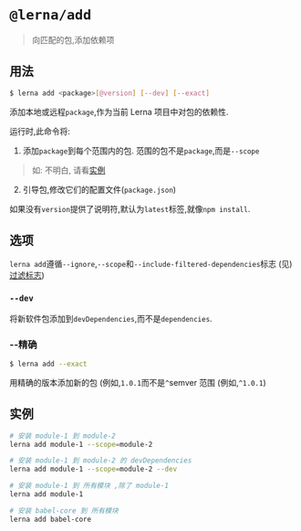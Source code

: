 # `@lerna/add`

> 向匹配的包,添加依赖项

## 用法

```sh
$ lerna add <package>[@version] [--dev] [--exact]
```

添加本地或远程`package`,作为当前 Lerna 项目中对包的依赖性.

运行时,此命令将:

1.  添加`package`到每个范围内的包. 范围的包不是`package`,而是`--scope`

> 如: 不明白, 请看[实例](#实例)

2.  引导包,修改它们的配置文件(`package.json`)

如果没有`version`提供了说明符,默认为`latest`标签,就像`npm install`.

## 选项

`lerna add`遵循`--ignore`,`--scope`和`--include-filtered-dependencies`标志 (见) [过滤标志](https://www.npmjs.com/package/@lerna/filter-options))

### `--dev`

将新软件包添加到`devDependencies`,而不是`dependencies`.

### --精确

```sh
$ lerna add --exact
```

用精确的版本添加新的包 (例如,`1.0.1`而不是`^`semver 范围 (例如,`^1.0.1`)

## 实例

```sh
# 安装 module-1 到 module-2
lerna add module-1 --scope=module-2

# 安装 module-1 到 module-2 的 devDependencies
lerna add module-1 --scope=module-2 --dev

# 安装 module-1 到 所有模块 ,除了 module-1
lerna add module-1

# 安装 babel-core 到 所有模块
lerna add babel-core
```
